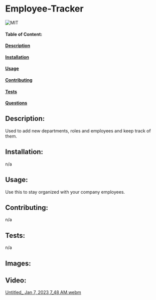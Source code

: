# Employee-Tracker
![MIT](https://img.shields.io/badge/License-MIT-blue)

#### Table of Content:
#### [Description](#description)
#### [Installation](#installation)
#### [Usage](#usage)
#### [Contributing](#contributing)
#### [Tests](#tests)
#### [Questions](#questions)

## Description:
Used to add new departments, roles and employees and keep track of them.

## Installation:
n/a

## Usage:
Use this to stay organized with your company employees.

## Contributing:
n/a

## Tests:
n/a

## Images:


## Video: 

[Untitled_ Jan 7, 2023 7_48 AM.webm](https://user-images.githubusercontent.com/115417230/211156660-4f30ab36-c8da-4600-aa7b-06e689e64826.webm)


